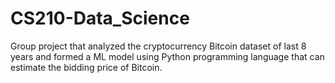 # CS210-Data_Science
 Group project that analyzed the cryptocurrency Bitcoin dataset of last 8 years and formed a ML model using Python programming language that can estimate the bidding price of Bitcoin. 
